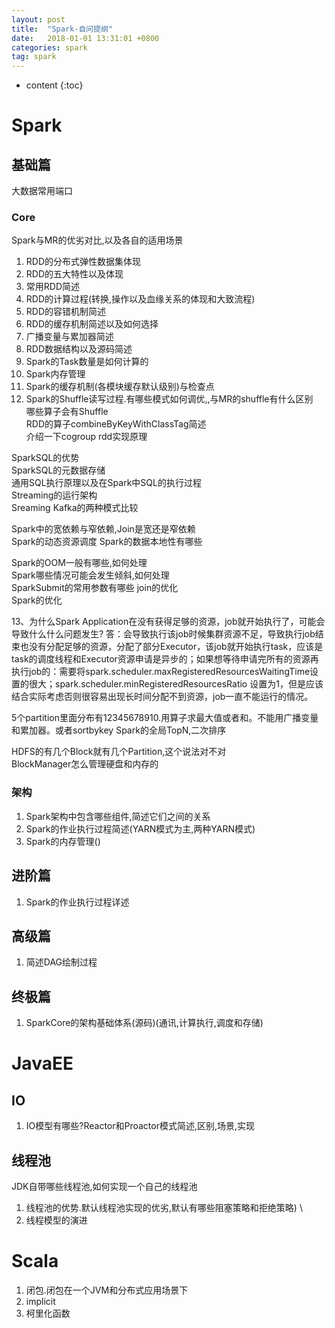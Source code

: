 ```yaml
---
layout: post
title:  "Spark-自问提纲"
date:   2018-01-01 13:31:01 +0800
categories: spark
tag: spark
---
```


* content
{:toc}


# Spark  

## 基础篇  

大数据常用端口  

### Core  

Spark与MR的优劣对比,以及各自的适用场景  

1. RDD的分布式弹性数据集体现  
2. RDD的五大特性以及体现  
3. 常用RDD简述  
4. RDD的计算过程(转换,操作以及血缘关系的体现和大致流程)  
5. RDD的容错机制简述  
6. RDD的缓存机制简述以及如何选择  
7. 广播变量与累加器简述  
8. RDD数据结构以及源码简述
9. Spark的Task数量是如何计算的  
8. Spark内存管理  
9. Spark的缓存机制(各模块缓存默认级别)与检查点  
10. Spark的Shuffle读写过程.有哪些模式如何调优,,与MR的shuffle有什么区别   
哪些算子会有Shuffle  
RDD的算子combineByKeyWithClassTag简述  
介绍一下cogroup rdd实现原理

SparkSQL的优势  
SparkSQL的元数据存储  
通用SQL执行原理以及在Spark中SQL的执行过程  
Streaming的运行架构  
Sreaming Kafka的两种模式比较  

Spark中的宽依赖与窄依赖,Join是宽还是窄依赖  
Spark的动态资源调度
Spark的数据本地性有哪些

Spark的OOM一般有哪些,如何处理  
Spark哪些情况可能会发生倾斜,如何处理  
SparkSubmit的常用参数有哪些 
join的优化  
Spark的优化

13、为什么Spark Application在没有获得足够的资源，job就开始执行了，可能会导致什么什么问题发生?
答：会导致执行该job时候集群资源不足，导致执行job结束也没有分配足够的资源，分配了部分Executor，该job就开始执行task，应该是task的调度线程和Executor资源申请是异步的；如果想等待申请完所有的资源再执行job的：需要将spark.scheduler.maxRegisteredResourcesWaitingTime设置的很大；spark.scheduler.minRegisteredResourcesRatio 设置为1，但是应该结合实际考虑否则很容易出现长时间分配不到资源，job一直不能运行的情况。

5个partition里面分布有12345678910.用算子求最大值或者和。不能用广播变量和累加器。或者sortbykey
Spark的全局TopN,二次排序  

HDFS的有几个Block就有几个Partition,这个说法对不对  
BlockManager怎么管理硬盘和内存的  
### 架构  

1. Spark架构中包含哪些组件,简述它们之间的关系  
2. Spark的作业执行过程简述(YARN模式为主,两种YARN模式)  
3. Spark的内存管理()

## 进阶篇  

1. Spark的作业执行过程详述  


## 高级篇  
1. 简述DAG绘制过程  


## 终极篇  
1. SparkCore的架构基础体系(源码)(通讯,计算执行,调度和存储)  

# JavaEE  

## IO  

1. IO模型有哪些?Reactor和Proactor模式简述,区别,场景,实现    

## 线程池  
JDK自带哪些线程池,如何实现一个自己的线程池  
1. 线程池的优势.默认线程池实现的优劣,默认有哪些阻塞策略和拒绝策略)  \
2. 线程模型的演进

# Scala  

1. 闭包.闭包在一个JVM和分布式应用场景下
2. implicit  
3. 柯里化函数  
